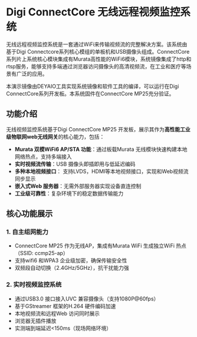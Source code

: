 # **Digi ConnectCore 无线远程视频监控系统**
无线远程视频监控系统是一套通过WiFi来传输视频流的完整解决方案。该系统由基于Digi Connectcore系列核心模组的单板机和USB摄像头组成。ConnectCore系列片上系统核心模块集成有Murata高性能的WiFi6模块，系统镜像集成了http和rtsp服务，能够支持多端通过浏览器访问摄像头的高清视频流，在工业和医疗等场景有广泛的应用。

本演示镜像由DEYAIO工具实现系统镜像和软件工具的编译，可以运行在Digi ConnectCore系列开发板。本系统固件在ConnectCore MP25充分验证。

## 功能介绍

无线视频监控系统基于Digi ConnectCore MP25 开发板，展示其作为**高性能工业级物联网web无线网关**的核心能力，包括：
- **Murata 双模WiFi6 AP/STA 功能**：通过板载Murata 无线模块快速构建本地网络热点，支持多端接入
- **实时视频流传输**：USB 摄像头即插即用与低延迟编码
- **多种本地视频接口**： 支持LVDS，HDMI等本地视频接口，实现和Web视频流同步显示
- **嵌入式Web 服务器**：无需外部服务器实现设备直连控制
- **工业级可靠性**：复杂环境下的稳定数据传输能力
## **核心功能展示**
### 1. 自主组网能力
- ConnectCore MP25 作为无线AP，集成有Murata WiFi 生成独立WiFi 热点（SSID:
ccmp25-ap）
- 支持wifi6 和WPA3 企业级加密，确保传输安全性
- 双频段自动切换（2.4GHz/5GHz），抗干扰能力强
### 2. 实时视频监控系统
- 通过USB3.0 接口接入UVC 兼容摄像头（支持1080P@60fps）
- 基于GStreamer 框架的H.264 硬件编码加速
- 本地视频流和远程Web 访问同时展示
- 浏览器无插件播放
- 实测端到端延迟<150ms（现场网络环境）